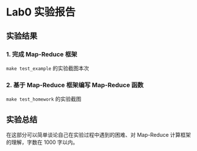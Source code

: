 # Lab0 实验报告

## 实验结果

### 1. 完成 Map-Reduce 框架

`make test_example` 的实验截图本次

### 2. 基于 Map-Reduce 框架编写 Map-Reduce 函数

`make test_homework` 的实验截图

## 实验总结

在这部分可以简单谈论自己在实验过程中遇到的困难、对 Map-Reduce 计算框架的理解，字数在 1000 字以内。
